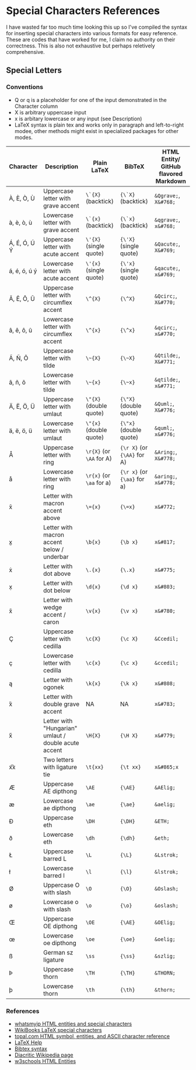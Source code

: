 # Special Characters References
I have wasted far too much time looking this up so I've compiled the syntax for inserting special characters into various formats for easy reference. These are codes that have worked for me, I claim no authority on their correctness. This is also not exhaustive but perhaps reletively comprehensive.

## Special Letters
### Conventions

* Q or q is a placeholder for one of the input demonstrated in the Character column
* X is arbitrary uppercase input
* x is arbitary lowercase or any input (see Description)
* LaTeX syntax is plain tex and works only in paragraph and left-to-right modee, other methods might exist in specialized packages for other modes.

| Character | Description | Plain LaTeX | BibTeX | HTML Entity/ GitHub flavored Markdown |
| --------- | ----------- | ----- | ------ | ------------------------------- |
| &Agrave;, &Egrave;, &Ograve;, &Ugrave;  | Uppercase letter with grave accent | ``\`{X}`` (backtick) | ``{\`X}`` (backtick) | `&Qgrave;`,  `X&#768;`| 
| &agrave;, &egrave;, &ograve;, &ugrave; | Lowercase letter with grave accent | ``\`{x}``  (backtick) | ``{\`x}``  (backtick) | `&qgrave;`,  `x&#768;`|
| &Aacute;, &Eacute;, &Oacute;, &Uacute;  &Yacute; | Uppercase letter with acute accent | `\'{X}` (single quote) | `{\'X}` (single quote) | `&Qacute;`, `X&#769;`| 
| &aacute;, &eacute;, &oacute;, &uacute; &yacute; | Lowercase letter with acute accent | `\'{x}`  (single quote) | `{\'x}`  (single quote) | `&qacute;`, `x&#769;` | 
| &Acirc;, &Ecirc;, &Ocirc;, &Ucirc;  | Uppercase letter with circumflex accent | `\^{X}` | `{\^X}` | `&Qcirc;`, `X&#770;` | 
| &acirc;, &ecirc;, &ocirc;, &ucirc; | Lowercase letter with circumflex accent | `\^{x}` | `{\^x}` | `&qcirc;`, `x&#770;` | 
| &Atilde;, &Ntilde;, &Otilde; | Uppercase letter with tilde | `\~{X}` | `{\~X}` | `&Qtilde;`, `X&#771;`| 
| &atilde;, &ntilde;, &otilde; | Lowercase letter with tilde | `\~{x}` | `{\~x}` | `&qtilde;`, `x&#771;` | 
| &Auml;, &Euml;, &Ouml;, &Uuml;  | Uppercase letter with umlaut | `\"{X}` (double quote) | `{\"X}` (double quote) | `&Quml;`, `X&#776;` | 
| &auml;, &euml;, &ouml;, &uuml; | Lowercase letter with umlaut | `\"{x}` (double quote) | `{\"x}` (double quote) | `&quml;`, `x&#776;` | 
| &Aring; | Uppercase letter with ring | `\r{X}` (or `\AA` for A) | `{\r X}` (or `{\AA}` for A) | `&Aring;`, `X&#778;` |
| &aring; | Lowercase letter with ring | `\r{x}` (or `\aa` for a) | `{\r x}` (or `{\aa}` for a) | `&aring;`, `x&#778;` |
| x&#772; | Letter with macron accent above | `\={x}` | `{\=x}` | `x&#772;` |
| x&#817; | Letter with macron accent below / underbar | `\b{x}` | `{\b x}` | `x&#817;` |
| x&#775; | Letter with dot above | `\.{x}` | `{\.x}` | `x&#775;` |
| x&#803; | Letter with dot below | `\d{x}` | `{\d x}` | `x&#803;` |
| x&#780; | Letter with wedge accent / caron | `\v{x}` | `{\v x}` | `x&#780;` |
| &Ccedil; | Uppercase letter with cedilla | `\c{X}` | `{\c X}` | `&Ccedil;` |
| &ccedil; | Lowercase letter with cedilla | `\c{x}` | `{\c x}` | `&ccedil;` |
| a&#808; | Letter with ogonek | `\k{x}` | `{\k x}` | `x&#808;` |
| x&#783; | Letter with double grave accent | NA | NA | `x&#783;` |
| x&#779; | Letter with "Hungarian" umlaut / double acute accent | `\H{X}` | `{\H X}` | `x&#779;` |
| x&#865;x | Two letters with ligature tie | `\t{xx}` | `{\t xx}` | `x&#865;x` |
| &AElig; | Uppercase AE dipthong | `\AE` | `{\AE}` | `&AElig;` |
| &aelig; | Lowercase ae dipthong | `\ae` | `{\ae}` | `&aelig;` |
| &ETH; | Uppercase eth | `\DH` | `{\DH}` | `&ETH;` |
| &eth; | Lowercase eth | `\dh` | `{\dh}` | `&eth;` |
| &Lstrok; | Uppercase barred L | `\L` | `{\L}` | `&Lstrok;` |
| &lstrok; | Lowercase barred l | `\l` | `{\l}` | `&lstrok;` |
| &Oslash; | Uppercase O with slash | `\O` | `{\O}` | `&Oslash;` |
| &oslash; | Lowercase o with slash | `\o` | `{\o}` | `&oslash;` |
| &OElig; | Uppercase OE dipthong | `\OE` | `{\AE}` | `&OElig;` |
| &oelig; | Lowercase oe dipthong | `\oe` | `{\oe}` | `&oelig;` |
| &szlig; | German sz ligature | `\ss` | `{\ss}` | `&szlig;` |
| &THORN; | Uppercase thorn | `\TH` | `{\TH}` | `&THORN;` |
| &thorn; | Lowercase thorn | `\th` | `{\th}` | `&thorn;` |

### References

* [whatsmyip HTML entities and special characters](https://www.whatsmyip.org/html-characters)
* [WikiBooks LaTeX special characters](https://en.wikibooks.org/wiki/LaTeX/Special_Characters)
* [topal.com HTML symbol, entities, and ASCII character reference](https://www.toptal.com/designers/htmlarrows)
* [LaTeX Help](https://www.asc.ohio-state.edu/miller.104/molspect/symposium/latexinstruct.html)
* [Bibtex syntax](https://tex.stackexchange.com/questions/57743/how-to-write-%C3%A4-and-other-umlauts-and-accented-letters-in-bibliography)
* [Diacritic Wikipedia page](https://en.wikipedia.org/wiki/Diacritic)
* [w3schools HTML Entities](https://www.w3schools.com/html/html_entities.asp)
